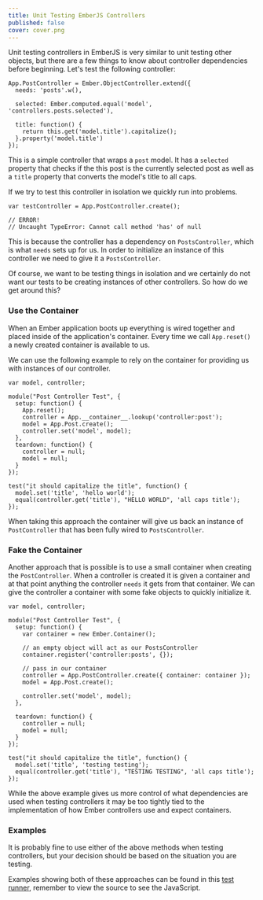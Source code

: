```yaml
---
title: Unit Testing EmberJS Controllers
published: false
cover: cover.png
---
```


Unit testing controllers in EmberJS is very similar to unit testing
other objects, but there are a few things to know about controller
dependencies before beginning. Let's test the following controller:

    App.PostController = Ember.ObjectController.extend({
      needs: 'posts'.w(),

      selected: Ember.computed.equal('model', 'controllers.posts.selected'),

      title: function() {
        return this.get('model.title').capitalize();
      }.property('model.title')
    });

This is a simple controller that wraps a ``post`` model. It has a
``selected`` property that checks if the this post is the currently
selected post as well as a ``title`` property that converts the model's
title to all caps.

If we try to test this controller in isolation we quickly run into
problems.

    var testController = App.PostController.create();

    // ERROR!
    // Uncaught TypeError: Cannot call method 'has' of null  

This is because the controller has a dependency on ``PostsController``,
which is what ``needs`` sets up for us. In order to initialize an
instance of this controller we need to give it a ``PostsController``.

Of course, we want to be testing things in isolation and we
certainly do not want our tests to be creating instances of other
controllers. So how do we get around this?

### Use the Container

When an Ember application boots up everything is wired together and
placed inside of the application's container. Every time we call
``App.reset()`` a newly created container is available to us.

We can use the following example to rely on the container for providing
us with instances of our controller.

    var model, controller;

    module("Post Controller Test", {
      setup: function() {
        App.reset();
        controller = App.__container__.lookup('controller:post');
        model = App.Post.create();
        controller.set('model', model);
      },
      teardown: function() {
        controller = null;
        model = null;
      }
    });

    test("it should capitalize the title", function() {
      model.set('title', 'hello world');
      equal(controller.get('title'), "HELLO WORLD", 'all caps title');
    });

When taking this approach the container will give us back an instance of
``PostController`` that has been fully wired to ``PostsController``.

### Fake the Container

Another approach that is possible is to use a small container
when creating the ``PostController``. When a controller is created it is
given a container and at that point anything the controller ``needs`` it
gets from that container. We can give the controller a container
with some fake objects to quickly initialize it.

    var model, controller;

    module("Post Controller Test", {
      setup: function() {
        var container = new Ember.Container();

        // an empty object will act as our PostsController
        container.register('controller:posts', {});

        // pass in our container
        controller = App.PostController.create({ container: container });
        model = App.Post.create();

        controller.set('model', model);
      },

      teardown: function() {
        controller = null;
        model = null;
      }
    });

    test("it should capitalize the title", function() {
      model.set('title', 'testing testing');
      equal(controller.get('title'), "TESTING TESTING", 'all caps title');
    });

While the above example gives us more control of what dependencies are
used when testing controllers it may be too tightly tied to the
implementation of how Ember controllers use and expect containers.

### Examples

It is probably fine to use either of the above methods when testing
controllers, but your decision should be based on the situation you are
testing.

Examples showing both of these approaches can be found in this [test
runner](runner), remember to view the source to see the JavaScript.

